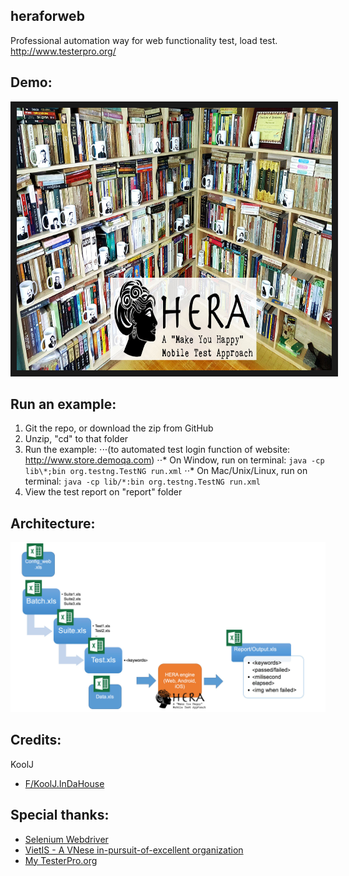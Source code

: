 ## heraforweb
Professional automation way for web functionality test, load test.
http://www.testerpro.org/

## Demo:
<a href="https://www.youtube.com/watch?v=r7AOkVpGV5E" target="_blank"><img src="https://raw.githubusercontent.com/koolj/heraforweb/master/hera_intro_bg.jpg" 
alt="Hera Intro" width="1280" height="420" border="10" /></a>


## Run an example:
1. Git the repo, or download the zip from GitHub
2. Unzip, "cd" to that folder
3. Run the example: 
⋅⋅⋅(to automated test login function of website: http://www.store.demoqa.com)
⋅⋅* On Window, run on terminal: ```java -cp lib\*;bin org.testng.TestNG run.xml```
⋅⋅* On Mac/Unix/Linux, run on terminal: ```java -cp lib/*:bin org.testng.TestNG run.xml```
4. View the test report on "report" folder

## Architecture:
![](https://raw.githubusercontent.com/koolj/heraforweb/master/hera_arch.jpg)

## Credits:
KoolJ
+ [F/KoolJ.InDaHouse](https://www.facebook.com/KoolJ.InDaHouse)

## Special thanks:
+ [Selenium Webdriver](http://www.seleniumhq.org/projects/webdriver/)
+ [VietIS - A VNese in-pursuit-of-excellent organization](http://vietis.com.vn/)
+ [My TesterPro.org](http://www.testerpro.org/)

